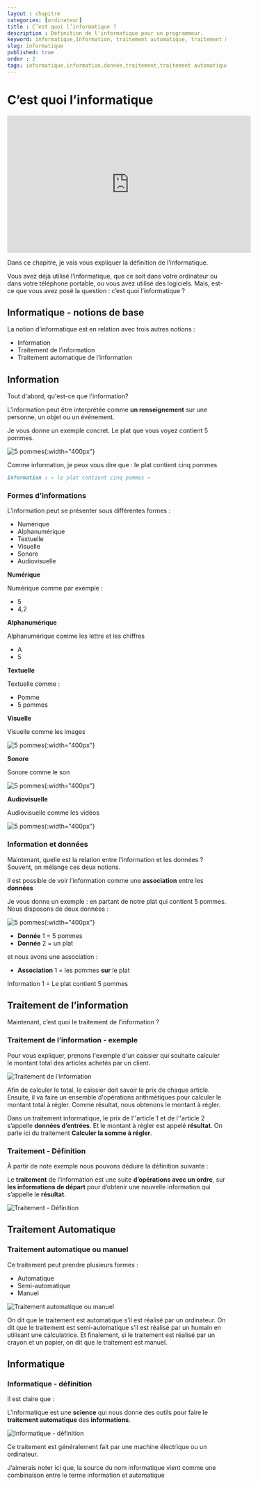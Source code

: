 ```yaml
---
layout : chapitre
categories: [ordinateur]
title : C’est quoi l’informatique ?
description : Définition de l'informatique pour un programmeur.
keyword: informatique,Information, traitement automatique, traitement manuel
slug: informatique
published: true
order : 2
tags: informatique,information,donnée,traitement,traitement automatique,algorithme,programmation,développeur
---
```


# C’est quoi l’informatique


<div class="video-container">
<iframe width="560" height="315" src="https://www.youtube.com/embed/CbHx-18IMR8?si=JiM1AcgIQoAGNF9Y" title="YouTube video player" frameborder="0" allow="accelerometer; autoplay; clipboard-write; encrypted-media; gyroscope; picture-in-picture; web-share" allowfullscreen></iframe>
</div>






<!-- note -->

Dans ce chapitre, je vais vous expliquer la définition de l’informatique.

Vous avez déjà utilisé l’informatique, que ce soit dans votre ordinateur ou dans votre téléphone portable, ou vous avez utilisé des logiciels. Mais, est-ce que vous avez posé la question : c’est quoi l’informatique ?

<!-- end note -->


## Informatique - notions de base

<!-- g layout : t 12-2 12-4 p-40  -->

La notion d’informatique est en relation avec trois autres notions :

<!-- new zone -->

- Information
- Traitement de l’information
- Traitement automatique de l’information

## Information

<!-- g layout : t 7-3 5-5 12-4 p-40  -->

<!-- note -->

Tout d'abord, qu'est-ce que l'information?

<!-- end note -->

L’information peut être interprétée comme **un renseignement** sur une personne, un objet ou un événement.

<!-- note -->

Je vous donne un exemple concret. Le plat que vous voyez contient 5 pommes. 

<!-- end note -->

![5 pommes](./images/2.2.Informatique/pommes.png){:width="400px"}


<!-- note -->

Comme information, je peux vous dire que : le plat contient cinq pommes

<!-- end note -->

```Markdown
Information : « le plat contient cinq pommes »
```

<!-- new slide -->

<!-- g layout : t 6-7 p-80  -->

### Formes d'informations

<!-- new zone -->

<!-- note -->

L’information peut se présenter sous différentes formes :

<!-- end note -->

- Numérique
- Alphanumérique
- Textuelle
- Visuelle
- Sonore
- Audiovisuelle

<!-- new slide -->

<!-- g layout : t 4-3 5-3 4-3 5-3 4-3 5-3 p-80  -->


**Numérique**

<!-- note -->

Numérique comme par exemple : 

<!-- end note -->

<!-- new zone -->

- 5
- 4,2

<!-- new zone -->

**Alphanumérique**

<!-- note -->

Alphanumérique comme les lettre et les chiffres

<!-- end note -->

<!-- new zone -->

- A
- 5 

<!-- new zone -->

**Textuelle**

<!-- note -->

Textuelle comme : 

<!-- end note -->

<!-- new zone -->

- Pomme
- 5 pommes

<!-- new slide -->

<!-- g layout : t 2-3 4-2 3-3 3-3 2-3 4-2 3-3 3-3 2-3 4-2 3-3 3-3 p-40  -->

<!-- empty content -->

<!-- new zone -->

**Visuelle** 

<!-- note -->

Visuelle comme les images

<!-- end note -->

![5 pommes](./images/2.2.Informatique/pommes.png){:width="400px"}

<!-- new zone -->
 
<!-- new zone -->

<!-- empty content -->

<!-- new zone -->

**Sonore**

<!-- note -->

Sonore comme le son

<!-- end note -->

![5 pommes](./images/2.2.Informatique/forme-information-sonore.png){:width="400px"}

<!-- new zone -->
 
<!-- new zone -->

<!-- empty content -->

<!-- new zone -->

**Audiovisuelle** 

<!-- note -->

Audiovisuelle comme les vidéos

<!-- end note -->

![5 pommes](./images/2.2.Informatique/forme-information-video.png){:width="400px"}

<!-- new slide -->

<!-- g layout : t 11-2 4-5 8-3 12-2 p-40  -->

### Information et données

<!-- note -->

Maintenant, quelle est la relation entre l'information et les données ? Souvent, on mélange ces deux notions.

<!-- end note -->

Il est possible de voir l’information comme une **association** entre les **données**

<!-- note -->

Je vous donne un exemple :  en partant de notre plat qui contient 5 pommes. Nous disposons de deux données :

<!-- end note -->

![5 pommes](./images/2.2.Informatique/pommes.png){:width="400px"}


- **Donnée** 1 = 5 pommes
- **Donnée** 2 = un plat

<!-- note -->

et nous avons une association :

<!-- end note -->

- **Association** 1 = les pommes **sur** le plat

<!-- new zone -->

Information 1 = Le plat contient 5 pommes

## Traitement de l’information

<!-- layout : Titre chapitre -->

<!-- note -->

Maintenant, c’est quoi le traitement de l’information ?

<!-- end note -->

<!-- new slide -->

<!-- g layout : t 12-9 p-40  -->

### Traitement de l’information - exemple

<!-- note -->

Pour vous expliquer, prenons l'exemple d'un caissier qui souhaite calculer le montant total des articles achetés par un client.

<!-- end note -->

![Traitement de l’information](./images/2.2.Informatique/traitement-exemple.png)

<!-- note -->

Afin de calculer le total, le caissier doit savoir le prix de chaque article. Ensuite, il va faire un ensemble d'opérations arithmétiques pour calculer le montant total à régler. Comme résultat, nous obtenons le montant à régler.

Dans un traitement informatique, le prix de l''article 1 et de l''article 2 s’appelle **données d’entrées**. Et le montant à régler est appelé **résultat**. On parle ici du traitement **Calculer la somme à régler**.

<!-- end note -->

<!-- new slide -->

<!-- g layout : t 12-4 12-4 p-40  -->


### Traitement  - Définition

<!-- note -->

À partir de note exemple nous pouvons déduire la définition suivante : 

<!-- end note -->

Le **traitement** de l’information est une suite **d’opérations avec un ordre**, sur **les informations de départ** pour d’obtenir une nouvelle information qui s’appelle le **résultat**. 


![Traitement  - Définition](./images/2.2.Informatique/traitement-définition.png)

## Traitement Automatique

<!-- layout : Titre chapitre -->

<!-- new slide -->

<!-- g layout : t 12-7 p-40  -->

### Traitement automatique ou manuel


<!-- note -->

Ce traitement peut prendre plusieurs formes :

- Automatique
- Semi-automatique 
- Manuel 

<!-- end note -->

![Traitement automatique ou manuel](./images/2.2.Informatique/traitement-manuel-semi-automatique.png)

<!-- note -->

On dit que le traitement est automatique s’il est réalisé par un ordinateur.
On dit que le traitement est semi-automatique s’il est réalisé par un humain en utilisant une calculatrice.
Et finalement, si le traitement est réalisé par un crayon et un papier, on dit que le traitement est manuel.

<!-- end note -->

## Informatique

<!-- layout : Titre chapitre -->

<!-- new slide -->

<!-- g layout : t 12-2 12-5 p-40  -->

### Informatique - définition

<!-- note -->

Il est claire que :

<!-- end note -->

L’informatique est une **science** qui nous donne des outils pour faire le **traitement automatique** des **informations**. 

![Informatique - définition](./images/2.2.Informatique/informatique.png)


Ce traitement est généralement fait par une machine électrique ou un ordinateur.

<!-- note -->

J’aimerais noter ici que, la source du nom informatique vient comme une combinaison entre le terme information et automatique

<!-- end note -->

